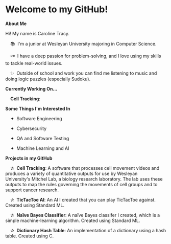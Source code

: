 # Welcome to my GitHub!

**About Me**

Hi! My name is Caroline Tracy.

&nbsp;&nbsp;&nbsp;&nbsp;📚 &nbsp;I'm a junior at Wesleyan University majoring in Computer Science.

&nbsp;&nbsp;&nbsp;&nbsp;🗝️ &nbsp;I have a deep passion for problem-solving, and I love using my skills to tackle real-world issues.

&nbsp;&nbsp;&nbsp;&nbsp;✨ &nbsp;Outside of school and work you can find me listening to music and doing logic puzzles (especially Sudoku).  

**Currently Working On...**

&nbsp;&nbsp;&nbsp;&nbsp;**Cell Tracking**:

**Some Things I'm Interested In**

&nbsp;&nbsp;&nbsp;&nbsp;✦ &nbsp;Software Engineering

&nbsp;&nbsp;&nbsp;&nbsp;✦ &nbsp;Cybersecurity

&nbsp;&nbsp;&nbsp;&nbsp;✦ &nbsp;QA and Software Testing

&nbsp;&nbsp;&nbsp;&nbsp;✦ &nbsp;Machine Learning and AI

**Projects in my GitHub**

&nbsp;&nbsp;&nbsp;&nbsp;✰ &nbsp;**Cell Tracking**: A software that processes cell movement videos and produces a variety of quantitative outputs for use by Wesleyan 
&nbsp;&nbsp;&nbsp;&nbsp; University's Mitchel Lab, a biology research laboratory. The lab uses these outputs to map the rules governing the movements of cell groups and to support cancer research.

&nbsp;&nbsp;&nbsp;&nbsp;✰ &nbsp;**TicTacToe AI**: An AI I created that you can play TicTacToe against. Created using Standard ML.

&nbsp;&nbsp;&nbsp;&nbsp;✰ &nbsp;**Naïve Bayes Classifier**: A naïve Bayes classifer I created, which is a simple machine-learning algorithm. Created using Standard ML.

&nbsp;&nbsp;&nbsp;&nbsp;✰ &nbsp;**Dictionary Hash Table**: An implementation of a dictionary using a hash table. Created using C.
